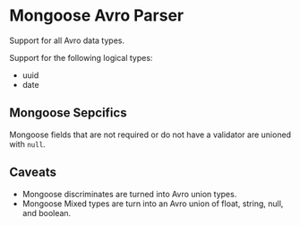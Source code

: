 # Mongoose Avro Parser

Support for all Avro data types.

Support for the following logical types:

- uuid
- date

## Mongoose Sepcifics

Mongoose fields that are not required or do not have a validator are unioned with `null`.

## Caveats

- Mongoose discriminates are turned into Avro union types.
- Mongoose Mixed types are turn into an Avro union of float, string, null, and boolean.
